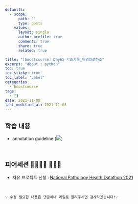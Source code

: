 ```yaml
---
defaults:
  - scope:
      path: ""
      type: posts
    values:
      layout: single
      author_profile: true
      comments: true
      share: true
      related: true

title: "[boostcourse] Day65 학습기록_팀명뭘로하조"
excerpt: "about : python"
toc: true
toc_sticky: true
toc_label: "Label"
categories:
  - boostcourse
tags:
  - []
date: 2021-11-08
last_modified_at: 2021-11-08
---
```


## 학습 내용

- annotation guideline (<a href="https://hongsusoo.github.io/dl_etc/etc_annotation"><img src="https://img.shields.io/badge/-annotation guideline-red"/></a>)

<br>

## 피어세션 👨‍👨‍👦‍👦 👨‍👨‍👦

- 자유 프로젝트 신청 : [National Pathology
Health Datathon 2021](http://nphd2021.co.kr/#)

<br>


```
💡 수정 필요한 내용은 댓글이나 메일로 알려주시면 감사하겠습니다!💡 
```
